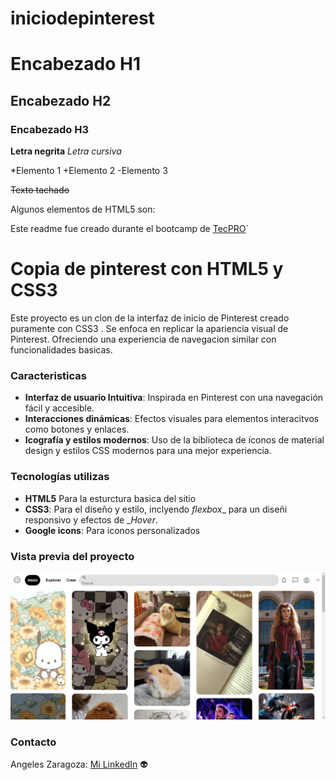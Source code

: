# iniciodepinterest

# Encabezado H1
## Encabezado H2
### Encabezado H3

**Letra negrita**
*Letra cursiva*

*Elemento 1
+Elemento 2
-Elemento 3

~~Texto tachado~~ 

Algunos elementos de HTML5 son: 
   
<head></head>
<body></body>

Este readme fue creado durante el bootcamp de [TecPRO](https://tecnolochicas.mx/)´

# Copia de pinterest con HTML5 y CSS3
Este proyecto es un clon de la interfaz de inicio de Pinterest creado  puramente con CSS3 . Se enfoca en replicar la apariencia visual de Pinterest. 
Ofreciendo una experiencia de navegacion similar con funcionalidades basicas. 

### Caracteristicas 
+ **Interfaz de usuario Intuitiva**: Inspirada en Pinterest con una navegación fácil y accesible.
+ **Interacciones dinámicas**: Efectos visuales para elementos interacitvos como botones y enlaces.
+ **Icografía y estilos modernos**: Uso de la biblioteca de íconos de material design y estilos CSS modernos para una mejor experiencia.

### Tecnologías utilizas
+ **HTML5** Para la esturctura basica del sitio
+ **CSS3**: Para el diseño y estilo, inclyendo _flexbox__ para un diseñi responsivo y efectos de __Hover_.
+ **Google icons**: Para iconos personalizados

### Vista previa del proyecto 
![Demo](/imagenes/pinterestInterfaz.PNG)

### Contacto 
Angeles Zaragoza: [Mi LinkedIn](https://www.linkedin.com/in/angeles-joana-osorio-zaragoza-b79679298/) 👽
